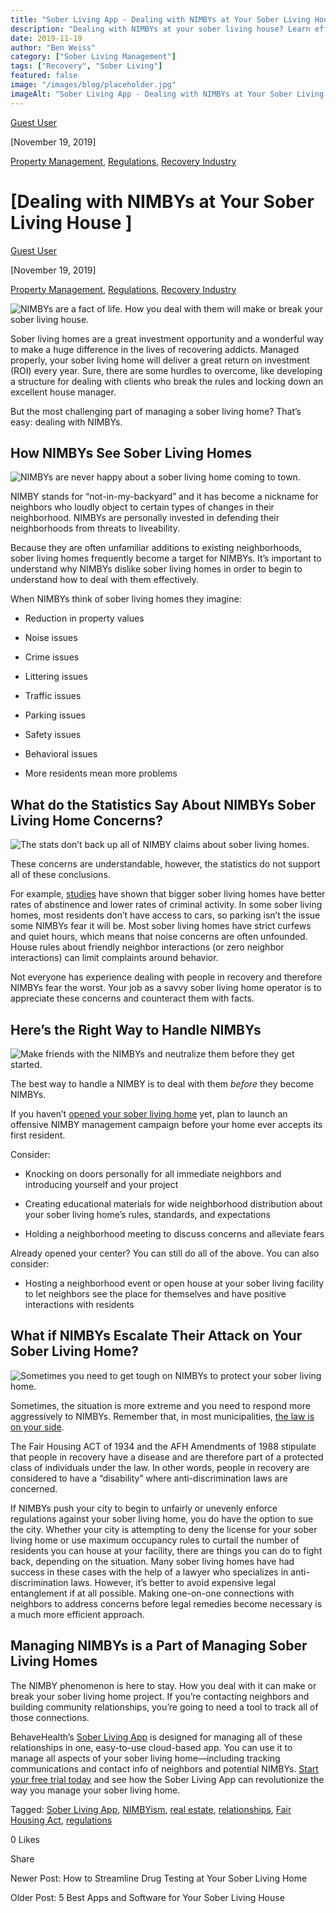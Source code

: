 ```yaml
---
title: "Sober Living App - Dealing with NIMBYs at Your Sober Living House"
description: "Dealing with NIMBYs at your sober living house? Learn effective strategies to manage community opposition & build bridges."
date: 2019-11-19
author: "Ben Weiss"
category: ["Sober Living Management"]
tags: ["Recovery", "Sober Living"]
featured: false
image: "/images/blog/placeholder.jpg"
imageAlt: "Sober Living App - Dealing with NIMBYs at Your Sober Living House"
---
```


[Guest User](../../../../sober-living-app-blog%EF%B9%96author=68473b7d2a4ddc30b0712c0e.html)

[November 19, 2019]

[Property Management](/sober-living-app-blog/category/Property+Management), [Regulations](/sober-living-app-blog/category/Regulations), [Recovery Industry](/sober-living-app-blog/category/Recovery+Industry)

#  [Dealing with NIMBYs at Your Sober Living House ]

[Guest User](../../../../sober-living-app-blog%EF%B9%96author=68473b7d2a4ddc30b0712c0e.html)

[November 19, 2019]

[Property Management](/sober-living-app-blog/category/Property+Management), [Regulations](/sober-living-app-blog/category/Regulations), [Recovery Industry](/sober-living-app-blog/category/Recovery+Industry)

![NIMBYs are a fact of life. How you deal with them will make or break your sober living house.](/images/blog/dealing-with-nimbys-at-your-sober-living-housenbsp/sober_living_home_with_lights_on.png)

Sober living homes are a great investment opportunity and a wonderful way to make a huge difference in the lives of recovering addicts. Managed properly, your sober living home will deliver a great return on investment (ROI) every year. Sure, there are some hurdles to overcome, like developing a structure for dealing with clients who break the rules and locking down an excellent house manager. 

But the most challenging part of managing a sober living home? That’s easy: dealing with NIMBYs. 

## How NIMBYs See Sober Living Homes 

![NIMBYs are never happy about a sober living home coming to town.](/images/blog/dealing-with-nimbys-at-your-sober-living-housenbsp/sadface.png)

NIMBY stands for “not-in-my-backyard” and it has become a nickname for neighbors who loudly object to certain types of changes in their neighborhood. NIMBYs are personally invested in defending their neighborhoods from threats to liveability. 

Because they are often unfamiliar additions to existing neighborhoods, sober living homes frequently become a target for NIMBYs. It’s important to understand why NIMBYs dislike sober living homes in order to begin to understand how to deal with them effectively. 

When NIMBYs think of sober living homes they imagine: 

  * Reduction in property values 

  * Noise issues 

  * Crime issues 

  * Littering issues 

  * Traffic issues 

  * Parking issues 

  * Safety issues

  * Behavioral issues

  * More residents mean more problems

## What do the Statistics Say About NIMBYs Sober Living Home Concerns?

![The stats don’t back up all of NIMBY claims about sober living homes.](/images/blog/dealing-with-nimbys-at-your-sober-living-housenbsp/Screenshot_2019-11-12_at_9.11.26_AM.png)

These concerns are understandable, however, the statistics do not support all of these conclusions. 

For example, [studies](https://www.ncbi.nlm.nih.gov/pmc/articles/PMC3205983/) have shown that bigger sober living homes have better rates of abstinence and lower rates of criminal activity. In some sober living homes, most residents don’t have access to cars, so parking isn’t the issue some NIMBYs fear it will be. Most sober living homes have strict curfews and quiet hours, which means that noise concerns are often unfounded. House rules about friendly neighbor interactions (or zero neighbor interactions) can limit complaints around behavior. 

Not everyone has experience dealing with people in recovery and therefore NIMBYs fear the worst. Your job as a savvy sober living home operator is to appreciate these concerns and counteract them with facts. 

## Here’s the Right Way to Handle NIMBYs

![Make friends with the NIMBYs and neutralize them before they get started.](/images/blog/dealing-with-nimbys-at-your-sober-living-housenbsp/making_friends.png)

The best way to handle a NIMBY is to deal with them _before_ they become NIMBYs. 

If you haven’t [opened your sober living home](https://soberlivingapp.com/sober-living-app-blog/2019/5/13/you-opened-a-sober-living-homenow-what) yet, plan to launch an offensive NIMBY management campaign before your home ever accepts its first resident.

Consider: 

  * Knocking on doors personally for all immediate neighbors and introducing yourself and your project 

  * Creating educational materials for wide neighborhood distribution about your sober living home’s rules, standards, and expectations 

  * Holding a neighborhood meeting to discuss concerns and alleviate fears

Already opened your center? You can still do all of the above. You can also consider: 

  * Hosting a neighborhood event or open house at your sober living facility to let neighbors see the place for themselves and have positive interactions with residents 

## What if NIMBYs Escalate Their Attack on Your Sober Living Home?

![Sometimes you need to get tough on NIMBYs to protect your sober living home.](/images/blog/dealing-with-nimbys-at-your-sober-living-housenbsp/fist.png)

Sometimes, the situation is more extreme and you need to respond more aggressively to NIMBYs. Remember that, in most municipalities, [the law is on your side](https://narronline.org/another-big-win-for-fair-housing-rights-and-recovery-residences/). 

The Fair Housing ACT of 1934 and the AFH Amendments of 1988 stipulate that people in recovery have a disease and are therefore part of a protected class of individuals under the law. In other words, people in recovery are considered to have a “disability” where anti-discrimination laws are concerned.

If NIMBYs push your city to begin to unfairly or unevenly enforce regulations against your sober living home, you do have the option to sue the city. Whether your city is attempting to deny the license for your sober living home or use maximum occupancy rules to curtail the number of residents you can house at your facility, there are things you can do to fight back, depending on the situation. Many sober living homes have had success in these cases with the help of a lawyer who specializes in anti-discrimination laws. However, it’s better to avoid expensive legal entanglement if at all possible. Making one-on-one connections with neighbors to address concerns before legal remedies become necessary is a much more efficient approach. 

## Managing NIMBYs is a Part of Managing Sober Living Homes 

The NIMBY phenomenon is here to stay. How you deal with it can make or break your sober living home project. If you’re contacting neighbors and building community relationships, you’re going to need a tool to track all of those connections.

BehaveHealth’s [Sober Living App](/) is designed for managing all of these relationships in one, easy-to-use cloud-based app. You can use it to manage all aspects of your sober living home—including tracking communications and contact info of neighbors and potential NIMBYs. [Start your free trial today](https://behavehealth.com/get-started) and see how the Sober Living App can revolutionize the way you manage your sober living home. 

Tagged: [Sober Living App](/sober-living-app-blog/tag/Sober+Living+App), [NIMBYism](/sober-living-app-blog/tag/NIMBYism), [real estate](https://soberlivingapp.com/sober-living-app-blog/tag/real+estate), [relationships](https://soberlivingapp.com/sober-living-app-blog/tag/relationships), [Fair Housing Act](https://soberlivingapp.com/sober-living-app-blog/tag/Fair+Housing+Act), [regulations](/sober-living-app-blog/tag/regulations)

0 Likes

Share

Newer Post: How to Streamline Drug Testing at Your Sober Living Home

Older Post: 5 Best Apps and Software for Your Sober Living House 